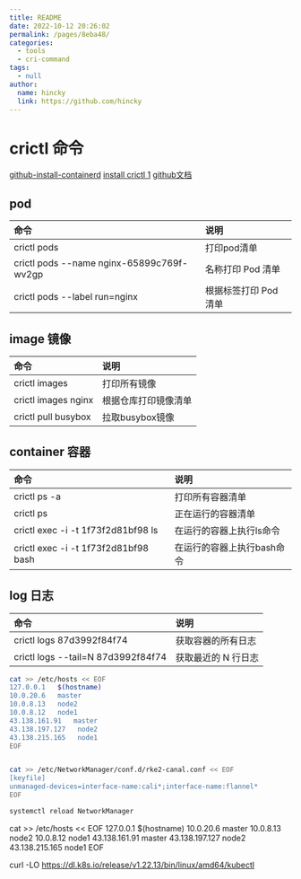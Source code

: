 ```yaml
---
title: README
date: 2022-10-12 20:26:02
permalink: /pages/8eba48/
categories: 
  - tools
  - cri-command
tags: 
  - null
author: 
  name: hincky
  link: https://github.com/hincky
---
```

# crictl 命令

[github-install-containerd](https://github.com/containerd/containerd/blob/main/docs/getting-started.md)
[install crictl 1](https://www.yangpiqiulaotou.cn/2021/05/10/Crictl%E5%AE%89%E8%A3%85%E4%B8%8E%E4%BD%BF%E7%94%A8/)
[github文档](https://github.com/kubernetes-sigs/cri-tools/blob/master/docs/crictl.md)

## pod

|命令|说明|
|:---|:---|
|crictl pods|打印pod清单|
|crictl pods --name nginx-65899c769f-wv2gp|名称打印 Pod 清单|
|crictl pods --label run=nginx|根据标签打印 Pod 清单|

## image 镜像

|命令|说明|
|:---|:---|
|crictl images|打印所有镜像|
|crictl images nginx|根据仓库打印镜像清单|
|crictl pull busybox|拉取busybox镜像|

## container 容器

|命令|说明|
|:---|:---|
|crictl ps -a|打印所有容器清单|
|crictl ps|正在运行的容器清单|
|crictl exec -i -t 1f73f2d81bf98 ls|在运行的容器上执行ls命令|
|crictl exec -i -t 1f73f2d81bf98 bash|在运行的容器上执行bash命令|

## log 日志

|命令|说明|
|:---|:---|
|crictl logs 87d3992f84f74|获取容器的所有日志|
|crictl logs --tail=N 87d3992f84f74|获取最近的 N 行日志|



```bash
cat >> /etc/hosts << EOF
127.0.0.1   $(hostname)
10.0.20.6   master
10.0.8.13   node2
10.0.8.12   node1
43.138.161.91   master
43.138.197.127   node2
43.138.215.165   node1
EOF


cat >> /etc/NetworkManager/conf.d/rke2-canal.conf << EOF
[keyfile]
unmanaged-devices=interface-name:cali*;interface-name:flannel*
EOF

systemctl reload NetworkManager

```


cat >> /etc/hosts << EOF
127.0.0.1   $(hostname)
10.0.20.6   master
10.0.8.13   node2
10.0.8.12   node1
43.138.161.91   master
43.138.197.127   node2
43.138.215.165   node1
EOF



curl -LO https://dl.k8s.io/release/v1.22.13/bin/linux/amd64/kubectl

